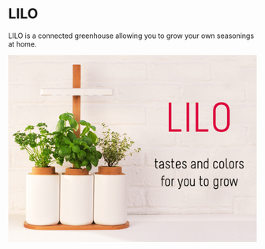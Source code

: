 # LILO
LILO is a connected greenhouse allowing you to grow your own seasonings at home.

![alt tag](https://github.com/zirkis/LILO/blob/master/images/lilo.png)
